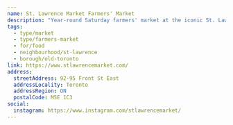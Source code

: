```yaml
---
name: St. Lawrence Market Farmers' Market
description: "Year-round Saturday farmers' market at the iconic St. Lawrence Market, operating since 1803."
tags:
  - type/market
  - type/farmers-market
  - for/food
  - neighbourhood/st-lawrence
  - borough/old-toronto
link: https://www.stlawrencemarket.com/
address:
  streetAddress: 92-95 Front St East
  addressLocality: Toronto
  addressRegion: ON
  postalCode: M5E 1C3
social:
  instagram: https://www.instagram.com/stlawrencemarket/
---
```

